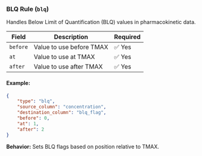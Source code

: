 ### BLQ Rule (`blq`)

Handles Below Limit of Quantification (BLQ) values in pharmacokinetic data.

| Field | Description | Required |
|--------|------------|----------|
| `before` | Value to use before TMAX | ✅ Yes |
| `at` | Value to use at TMAX | ✅ Yes |
| `after` | Value to use after TMAX | ✅ Yes |

#### Example:
```json
{
    "type": "blq",
    "source_column": "concentration",
    "destination_column": "blq_flag",
    "before": 0,
    "at": 1,
    "after": 2
}
```
**Behavior:** Sets BLQ flags based on position relative to TMAX.